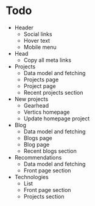 # Todo

- Header
	- Social links
	- Hover text
	- Mobile menu
- Head
	- Copy all meta links
- Projects
	- Data model and fetching
	- Projects page
	- Project page
	- Recent projects section
- New projects
	- Gearhead
	- Vertics homepage
	- Update homepage project
- Blog
	- Data model and fetching
	- Blogs page
	- Blog page
	- Recent blogs section
- Recommendations
	- Data model and fetching
	- Front page section
- Technologies
	- List
	- Front page section
	- Projects section